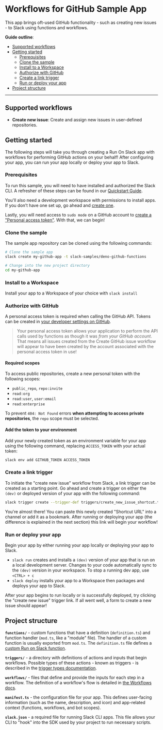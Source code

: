 # Workflows for GitHub Sample App

This app brings oft-used GitHub functionality - such as creating new issues - to Slack using functions and workflows.

**Guide outline**:

- [Supported workflows](#supported-workflows)
- [Getting started](#getting-started)
  - [Prerequisites](#prerequisites)
  - [Clone the sample](#clone-the-sample)
  - [Install to a Workspace](#install-to-a-workspace)
  - [Authorize with GitHub](#authorize-with-github)
  - [Create a link trigger](#create-a-link-trigger)
  - [Run or deploy your app](#run-or-deploy-your-app)
- [Project structure](#project-structure)

---

## Supported workflows

- **Create new issue**: Create and assign new issues in  user-defined repositories.

## Getting started

The following steps will take you through creating a Run On Slack app with workflows for performing GitHub actions on your behalf! After configuring your app, you can run your app locally or deploy your app to Slack.

### Prerequisites

To run this sample, you will need to have installed and authorized the Slack CLI. A refresher of these steps can be found in our [Quickstart Guide](https://api.slack.com/future/quickstart).

You'll also need a development workspace with permissions to install apps. If you don’t have one set up, go ahead and [create one](https://slack.com/get-started#/createnew).

Lastly, you will need access to `sudo mode` on a GitHub account to [create a "Personal access token"](#authorize-with-github). With that, we can begin!

### Clone the sample

The sample app repository can be cloned using the following commands:

```zsh
# Clone the sample app
slack create my-github-app -t slack-samples/deno-github-functions

# Change into the new project directory
cd my-github-app
```

### Install to a Workspace

Install your app to a Workspace of your choice with `slack install`

### Authorize with GitHub

A personal access token is required when calling the GitHub API. Tokens can be created in [your developer settings on GitHub](https://github.com/settings/tokens).

> Your personal access token allows your application to perform the API calls used by functions as though it was _from your GitHub account_. That means all issues created from the Create GitHub issue workflow will appear to have been created by the account associated with the personal access token in use!

#### Required scopes

To access public repositories, create a new personal token with the following scopes:

- `public_repo`, `repo:invite`
- `read:org`
- `read:user`, `user:email`
- `read:enterprise`

To prevent `404: Not Found` errors **when attempting to access private repositories**, the `repo` scope must be selected.

#### Add the token to your environment

Add your newly created token as an environment variable for your app using the following command, replacing `ACCESS_TOKEN` with your actual token:

```zsh
slack env add GITHUB_TOKEN ACCESS_TOKEN
```

### Create a link trigger

To initiate the "create new issue" workflow from Slack, a link trigger can be created as a starting point. Go ahead and create a trigger on either the `(dev)` or deployed version of your app with the following command:

```zsh
slack trigger create --trigger-def triggers/create_new_issue_shortcut.ts
```

You're almost there! You can paste this newly created "Shortcut URL" into a channel or add it as a bookmark. After running or deploying your app (the difference is explained in the next section) this link will begin your workflow!

### Run or deploy your app

Begin your app by either running your app locally or deploying your app to Slack.

- `slack run` creates and installs a `(dev)` version of your app that is run on a local development server. Changes to your code automatically sync to the `(dev)` version in your workspace. To stop a running dev app, use `<CTRL> + c`
- `slack deploy` installs your app to a Workspace then packages and deploys your app to Slack.

After your app begins to run locally or is successfully deployed, try clicking the "create new issue" trigger link. If all went well, a form to create a new issue should appear!

## Project structure

**`functions/`** - custom functions that have a definition (`definition.ts`) and function handler (`mod.ts`, like a "module" file). The handler of a custom function is usually exported from `mod.ts`. The `definition.ts` file defines a [custom Run on Slack function](https://api.slack.com/future/functions/custom).

**`triggers/`** - a directory with definitions of actions and inputs that begin workflows. Possible types of these actions - known as triggers - is described in the [trigger types documentation](https://api.slack.com/future/triggers#types).

**`workflows/`** - files that define and provide the inputs for each step in a workflow. The definition of a workflow's flow is detailed in [the Workflows docs](https://api.slack.com/future/workflows).

**`manifest.ts`** - the configuration file for your app. This defines user-facing information (such as the name, description, and icon) and  app-related context (functions, workflows, and bot scopes).

**`slack.json`** - a required file for running Slack CLI apps. This file allows your CLI to "hook" into the SDK used by your project to run necessary scripts.